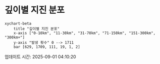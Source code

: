 # 깊이별 지진 분포

```mermaid
xychart-beta
    title "깊이별 지진 분포"
    x-axis ["0-10km", "11-30km", "31-70km", "71-150km", "151-300km", "300km+"]
    y-axis "발생 횟수" 0 --> 1711
    bar [629, 1709, 111, 19, 1, 2]
```

업데이트 시간: 2025-09-01 04:10:20

